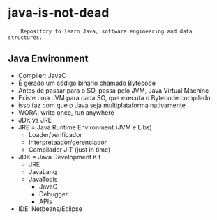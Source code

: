 # java-is-not-dead
        Repository to learn Java, software engineering and data structures.
## Java Environment
- Compiler: JavaC
- É gerado um código binário chamado Bytecode
- Antes de passar para o SO, passa pelo JVM, Java Virtual Machine
- Existe uma JVM para cada SO, que executa o Bytecode compilado
- isso faz com que o Java seja multiplataforma nativamente
- WORA: write once, run anywhere
- JDK vs JRE
- JRE = Java Runtime Environment (JVM e Libs)
  - Loader/verificador
  - Interpretaador/gerenciador
  - Compilador JIT (just in time)
- JDK = Java Development Kit
  - JRE
  - JavaLang
  - JavaTools
    - JavaC
    - Debugger
    - APIs
- IDE: Netbeans/Eclipse